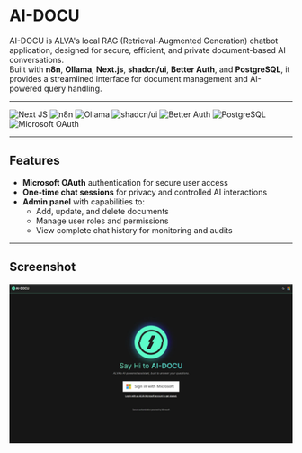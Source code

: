 # AI-DOCU

AI-DOCU is ALVA's local RAG (Retrieval-Augmented Generation) chatbot application, designed for secure, efficient, and private document-based AI conversations.  
Built with **n8n**, **Ollama**, **Next.js**, **shadcn/ui**, **Better Auth**, and **PostgreSQL**, it provides a streamlined interface for document management and AI-powered query handling.

---

![Next JS](https://img.shields.io/badge/Next-black?style=flat&logo=next.js&logoColor=white)
![n8n](https://img.shields.io/badge/n8n-ef426f?style=flat&logo=n8n&logoColor=white)
![Ollama](https://img.shields.io/badge/Ollama-black?style=flat)
![shadcn/ui](https://img.shields.io/badge/shadcn/ui-000000?style=flat)
![Better Auth](https://img.shields.io/badge/Better%20Auth-blue?style=flat)
![PostgreSQL](https://img.shields.io/badge/PostgreSQL-4169E1?style=flat&logo=postgresql&logoColor=white)
![Microsoft OAuth](https://img.shields.io/badge/Microsoft%20OAuth-0078D4?style=flat&logo=microsoft&logoColor=white)

---

## Features

- **Microsoft OAuth** authentication for secure user access
- **One-time chat sessions** for privacy and controlled AI interactions
- **Admin panel** with capabilities to:
  - Add, update, and delete documents
  - Manage user roles and permissions
  - View complete chat history for monitoring and audits

---

## Screenshot

![AI-DOCU Screenshot](https://github.com/rigelgfr/local-rag-chatbot/blob/master/public/ss/aidocu%20ss-1.webp)
